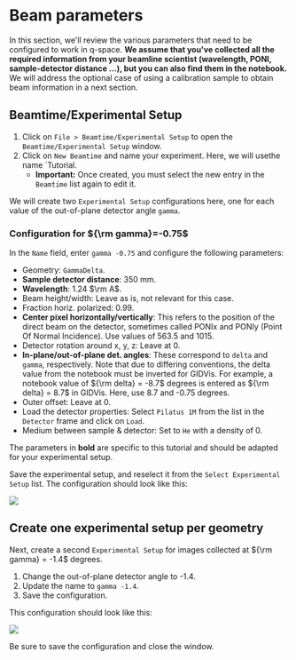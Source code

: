 # Beam parameters

In this section, we'll review the various parameters that need to be configured to work in q-space. **We assume that you've collected all the required information from your beamline scientist (wavelength, PONI, sample-detector distance ...), but you can also find them in the notebook.** We will address the optional case of using a calibration sample to obtain beam information in a next section.

## Beamtime/Experimental Setup

1. Click on `File > Beamtime/Experimental Setup` to open the `Beamtime/Experimental Setup` window.
2. Click on `New Beamtime` and name your experiment. Here, we will usethe name `Tutorial.
   - **Important:** Once created, you must select the new entry in the `Beamtime` list again to edit it.

 We will create two `Experimental Setup` configurations here, one for each value of the out-of-plane detector angle `gamma`.

### Configuration for ${\rm gamma}=-0.75$
In the `Name` field, enter `gamma -0.75` and configure the following parameters:

- Geometry: `GammaDelta`.
- **Sample detector distance**: 350 mm.
- **Wavelength**: 1.24 $\rm A$.
- Beam height/width: Leave as is, not relevant for this case.
- Fraction horiz. polarized: 0.99.
- **Center pixel horizontally/vertically**: This refers to the position of the direct beam on the detector, sometimes called PONIx and PONIy (Point Of Normal Incidence). Use values of 563.5 and 1015.
- Detector rotation around x, y, z: Leave at 0.
- **In-plane/out-of-plane det. angles**: These correspond to `delta` and `gamma`, respectively. Note that due to differing conventions, the delta value from the notebook must be inverted for GIDVis. For example, a notebook value of ${\rm delta} = -8.7$ degrees is entered as ${\rm delta} = 8.7$ in GIDVis. Here, use 8.7 and -0.75 degrees.
- Outer offset: Leave at 0.
- Load the detector properties: Select `Pilatus 1M` from the list in the `Detector` frame and click on `Load`.
- Medium between sample & detector: Set to `He` with a density of 0.

The parameters in **bold** are specific to this tutorial and should be adapted for your experimental setup.

Save the experimental setup, and reselect it from the `Select Experimental Setup` list. The configuration should look like this:

![](images/beam-parameters-beamtime-075.png)

## Create one experimental setup per geometry

Next, create a second `Experimental Setup` for images collected at ${\rm gamma} = -1.4$ degrees.

1. Change the out-of-plane detector angle to -1.4.
2. Update the name to `gamma -1.4`.
3. Save the configuration.

This configuration should look like this:

![](images/beam-parameters-beamtime-14.png)

Be sure to save the configuration and close the window.
